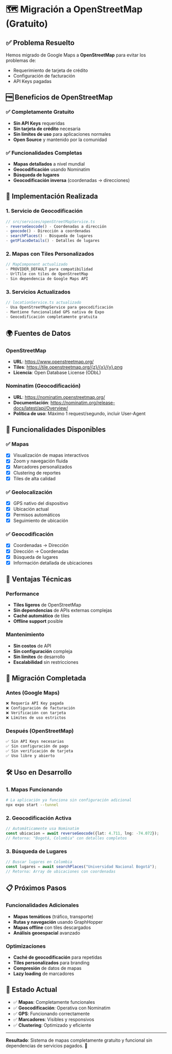 # 🗺️ Migración a OpenStreetMap (Gratuito)

## ✅ Problema Resuelto

Hemos migrado de Google Maps a **OpenStreetMap** para evitar los problemas de:
- Requerimiento de tarjeta de crédito
- Configuración de facturación
- API Keys pagadas

## 🆓 Beneficios de OpenStreetMap

### ✅ Completamente Gratuito
- **Sin API Keys** requeridas
- **Sin tarjeta de crédito** necesaria
- **Sin límites de uso** para aplicaciones normales
- **Open Source** y mantenido por la comunidad

### ✅ Funcionalidades Completas
- **Mapas detallados** a nivel mundial
- **Geocodificación** usando Nominatim
- **Búsqueda de lugares** 
- **Geocodificación inversa** (coordenadas → direcciones)

## 🔧 Implementación Realizada

### 1. Servicio de Geocodificación
```typescript
// src/services/openStreetMapService.ts
- reverseGeocode() - Coordenadas a dirección
- geocode() - Dirección a coordenadas  
- searchPlaces() - Búsqueda de lugares
- getPlaceDetails() - Detalles de lugares
```

### 2. Mapas con Tiles Personalizados
```typescript
// MapComponent actualizado
- PROVIDER_DEFAULT para compatibilidad
- UrlTile con tiles de OpenStreetMap
- Sin dependencia de Google Maps API
```

### 3. Servicios Actualizados
```typescript
// locationService.ts actualizado
- Usa OpenStreetMapService para geocodificación
- Mantiene funcionalidad GPS nativa de Expo
- Geocodificación completamente gratuita
```

## 🌍 Fuentes de Datos

### OpenStreetMap
- **URL**: https://www.openstreetmap.org/
- **Tiles**: https://tile.openstreetmap.org/{z}/{x}/{y}.png
- **Licencia**: Open Database License (ODbL)

### Nominatim (Geocodificación)
- **URL**: https://nominatim.openstreetmap.org/
- **Documentación**: https://nominatim.org/release-docs/latest/api/Overview/
- **Política de uso**: Máximo 1 request/segundo, incluir User-Agent

## 📱 Funcionalidades Disponibles

### ✅ Mapas
- [x] Visualización de mapas interactivos
- [x] Zoom y navegación fluida
- [x] Marcadores personalizados
- [x] Clustering de reportes
- [x] Tiles de alta calidad

### ✅ Geolocalización
- [x] GPS nativo del dispositivo
- [x] Ubicación actual
- [x] Permisos automáticos
- [x] Seguimiento de ubicación

### ✅ Geocodificación
- [x] Coordenadas → Dirección
- [x] Dirección → Coordenadas
- [x] Búsqueda de lugares
- [x] Información detallada de ubicaciones

## 🚀 Ventajas Técnicas

### Performance
- **Tiles ligeros** de OpenStreetMap
- **Sin dependencias** de APIs externas complejas
- **Caché automático** de tiles
- **Offline support** posible

### Mantenimiento
- **Sin costos** de API
- **Sin configuración** compleja
- **Sin límites** de desarrollo
- **Escalabilidad** sin restricciones

## 🔄 Migración Completada

### Antes (Google Maps)
```typescript
❌ Requería API Key pagada
❌ Configuración de facturación  
❌ Verificación con tarjeta
❌ Límites de uso estrictos
```

### Después (OpenStreetMap)
```typescript
✅ Sin API Keys necesarias
✅ Sin configuración de pago
✅ Sin verificación de tarjeta
✅ Uso libre y abierto
```

## 🛠️ Uso en Desarrollo

### 1. Mapas Funcionando
```bash
# La aplicación ya funciona sin configuración adicional
npx expo start --tunnel
```

### 2. Geocodificación Activa
```typescript
// Automáticamente usa Nominatim
const ubicacion = await reverseGeocode({lat: 4.711, lng: -74.072});
// Retorna: "Bogotá, Colombia" con detalles completos
```

### 3. Búsqueda de Lugares
```typescript
// Buscar lugares en Colombia
const lugares = await searchPlaces("Universidad Nacional Bogotá");
// Retorna: Array de ubicaciones con coordenadas
```

## 📋 Próximos Pasos

### Funcionalidades Adicionales
- **Mapas temáticos** (tráfico, transporte)
- **Rutas y navegación** usando GraphHopper
- **Mapas offline** con tiles descargados
- **Análisis geoespacial** avanzado

### Optimizaciones
- **Caché de geocodificación** para repetidas
- **Tiles personalizados** para branding
- **Compresión** de datos de mapas
- **Lazy loading** de marcadores

## 🎯 Estado Actual

- ✅ **Mapas**: Completamente funcionales
- ✅ **Geocodificación**: Operativa con Nominatim
- ✅ **GPS**: Funcionando correctamente
- ✅ **Marcadores**: Visibles y responsivos
- ✅ **Clustering**: Optimizado y eficiente

---

**Resultado**: Sistema de mapas completamente gratuito y funcional sin dependencias de servicios pagados. 🎉
